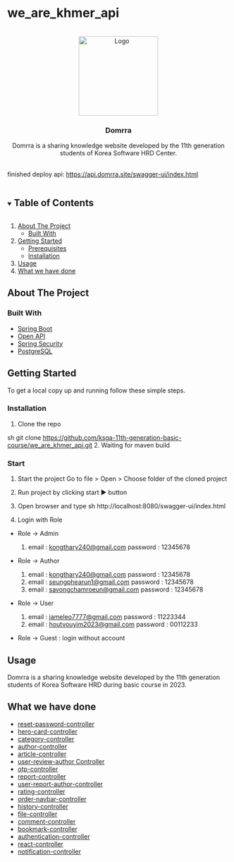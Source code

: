 # we_are_khmer_api
<!-- PROJECT LOGO -->
<br />
<div align="center">
  <img src="https://i.pinimg.com/564x/ac/d1/58/acd1583c24771218945a240816a3ad1a.jpg" alt="Logo" width="180" height="180">

  <h3 align="center">Domrra</h3>

  <p align="center">
   Domrra is a sharing knowledge website developed by the 11th generation students of Korea Software HRD Center.
    <br />
    <br />
    <!-- <a href="http://110.74.194.124:5605/swagger-ui/swagger-ui/index.html?configUrl=/v3/api-docs/swagger-config&configUrl=/v3/api-docs/swagger-config#/">View Demo</a> -->
  </p>
</div>


finished deploy api: https://api.domrra.site/swagger-ui/index.html

<!-- TABLE OF CONTENTS -->
<details open="open">
  <summary><h2 style="display: inline-block">Table of Contents</h2></summary>
  <ol>
    <li>
      <a href="#about-the-project">About The Project</a>
      <ul>
        <li><a href="#built-with">Built With</a></li>
      </ul>
    </li>
    <li>
      <a href="#getting-started">Getting Started</a>
      <ul>
        <li><a href="#prerequisites">Prerequisites</a></li>
        <li><a href="#installation">Installation</a></li>
      </ul>
    </li>
    <li><a href="#usage">Usage</a></li>
    <li><a href="#what-we-have-done">What we have done</a></li>
  </ol>
</details>



## About The Project
### Built With

* [Spring Boot](https://spring.io/projects/spring-boot)
* [Open API](https://springdoc.org/)
* [Spring Security](https://spring.io/projects/spring-security)
* [PostgreSQL](https://www.postgresql.org/)


<!-- GETTING STARTED -->
## Getting Started

To get a local copy up and running follow these simple steps.



### Installation

1. Clone the repo
   
sh
   git clone https://github.com/ksga-11th-generation-basic-course/we_are_khmer_api.git
2. Waiting for maven build
### Start

1. Start the project
   Go to file > Open > Choose folder of the cloned project 
2. Run project by clicking start ▶️ button
3. Open browser and type
sh
   http://localhost:8080/swagger-ui/index.html

4. Login with Role

- Role -> Admin
   1. email : kongthary240@gmail.com
      password : 12345678

- Role -> Author
   1. email : kongthary240@gmail.com
      password : 12345678
   2. email : seungphearun1@gmail.com
      password : 12345678
   3. email : savongchamroeun@gmail.com
      password : 12345678

- Role -> User
   1. email : jameleo7777@gmail.com
      password : 11223344  
   2. email : houtvouyim2023@gmail.com
      password : 00112233

- Role -> Guest : login without account

<!-- USAGE EXAMPLES -->
## Usage

Domrra is a sharing knowledge website developed by the 11th generation students of Korea Software HRD during basic course in 2023.

<!-- _For more examples, please refer to the [Demo](http://110.74.194.124:5605/swagger-ui/swagger-ui/index.html?configUrl=/v3/api-docs/swagger-config&configUrl=/v3/api-docs/swagger-config#/)_ -->


<!-- ACKNOWLEDGEMENTS -->
## What we have done

* [reset-password-controller](http://localhost:8080/swagger-ui/index.html#/reset-password-controller)
* [hero-card-controller](http://localhost:8080/swagger-ui/index.html#/hero-card-controller)
* [category-controller](http://localhost:8080/swagger-ui/index.html#/category-controller)
* [author-controller](http://localhost:8080/swagger-ui/index.html#/author-controller)
* [article-controller](http://localhost:8080/swagger-ui/index.html#/article-controller)
* [user-review-author Controller](http://localhost:8080/swagger-ui/index.html#/user-review-author-controller)
* [otp-controller](http://localhost:8080/swagger-ui/index.html#/otp-controller)
* [report-controller](http://localhost:8080/swagger-ui/index.html#/report-controller)
* [user-report-author-controller](http://localhost:8080/swagger-ui/index.html#/user-report-author-controller)
* [rating-controller](http://localhost:8080/swagger-ui/index.html#/rating-controller)
* [order-navbar-controller](http://localhost:8080/swagger-ui/index.html#/order-navbar-controller)
* [history-controller](http://localhost:8080/swagger-ui/index.html#/history-controller)
* [file-controller](http://localhost:8080/swagger-ui/index.html#/file-controller)
* [comment-controller](http://localhost:8080/swagger-ui/index.html#/comment-controller)
* [bookmark-controller](http://localhost:8080/swagger-ui/index.html#/bookmark-controller)
* [authentication-controller](http://localhost:8080/swagger-ui/index.html#/authentication-controller)
* [react-controller](http://localhost:8080/swagger-ui/index.html#/react-controller)
* [notification-controller](http://localhost:8080/swagger-ui/index.html#/notification-controller)


